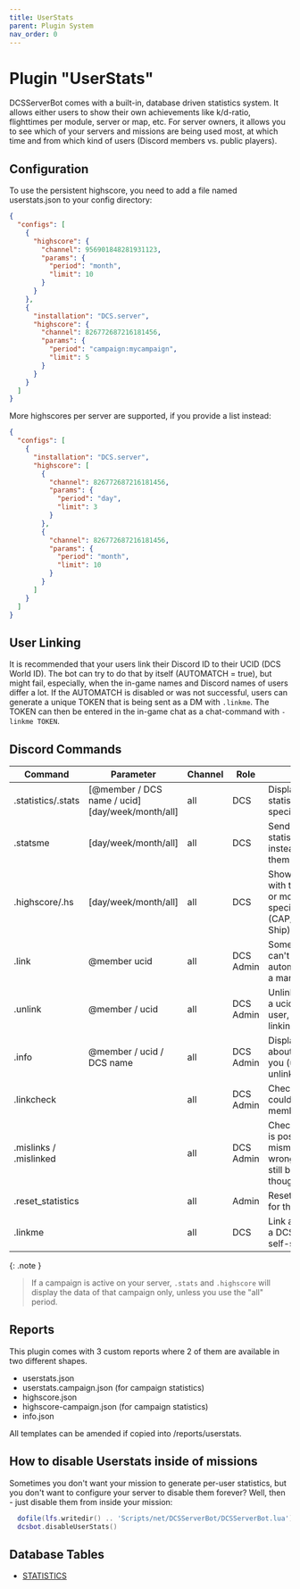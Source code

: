 ```yaml
---
title: UserStats
parent: Plugin System
nav_order: 0
---
```


# Plugin "UserStats"

DCSServerBot comes with a built-in, database driven statistics system. It allows either users to show their own achievements like k/d-ratio, flighttimes per module, server or map, etc.
For server owners, it allows you to see which of your servers and missions are being used most, at which time and from which kind of users (Discord members vs. public players).

## Configuration
To use the persistent highscore, you need to add a file named userstats.json to your config directory:
```json
{
  "configs": [
    {
      "highscore": {
        "channel": 956901848281931123,
        "params": {
          "period": "month",
          "limit": 10
        }
      }
    },
    {
      "installation": "DCS.server",
      "highscore": {
        "channel": 826772687216181456,
        "params": {
          "period": "campaign:mycampaign",
          "limit": 5
        }
      }
    }
  ]
}
```
More highscores per server are supported, if you provide a list instead:
```json
{
  "configs": [
    {
      "installation": "DCS.server",
      "highscore": [
        {
          "channel": 826772687216181456,
          "params": {
            "period": "day",
            "limit": 3
          }
        },
        {
          "channel": 826772687216181456,
          "params": {
            "period": "month",
            "limit": 10
          }
        }
      ]
    }
  ]
}
```


## User Linking

It is recommended that your users link their Discord ID to their UCID (DCS World ID). The bot can try to do that by 
itself (AUTOMATCH = true), but might fail, especially, when the in-game names and Discord names of users differ a lot.
If the AUTOMATCH is disabled or was not successful, users can generate a unique TOKEN that is being sent as a DM with 
```.linkme```. The TOKEN can then be entered in the in-game chat as a chat-command with ```-linkme TOKEN```.

## Discord Commands

| Command                | Parameter                                        | Channel | Role      | Description                                                                                         |
|------------------------|--------------------------------------------------|---------|-----------|-----------------------------------------------------------------------------------------------------|
| .statistics/.stats     | [@member / DCS name / ucid] [day/week/month/all] | all     | DCS       | Display your own statistics or that of a specific member.                                           |
| .statsme               | [day/week/month/all]                             | all     | DCS       | Send your own statistics in a DM instead of displaying them in public.                              |
| .highscore/.hs         | [day/week/month/all]                             | all     | DCS       | Shows the players with the most playtime or most kills in specific areas (CAP/CAS/SEAD/Anti-Ship)   |
| .link                  | @member ucid                                     | all     | DCS Admin | Sometimes users can't be linked automatically. That is a manual workaround.                         |
| .unlink                | @member / ucid                                   | all     | DCS Admin | Unlink a member from a ucid / ucid from a user, if the automatic linking didn't work.               |
| .info                  | @member / ucid / DCS name                        | all     | DCS Admin | Displays information about that user and let you (un)ban, kick or unlink them.                      |  
| .linkcheck             |                                                  | all     | DCS Admin | Checks if a DCS user could be matched to a member.                                                  |
| .mislinks / .mislinked |                                                  | all     | DCS Admin | Checks if a DCS user is possibly mismatched with the wrong member (might still be correct though!). |
| .reset_statistics      |                                                  | all     | Admin     | Resets the statistics for this server.                                                              |
| .linkme                |                                                  | all     | DCS       | Link a discord user to a DCS user (user self-service).                                              |

{: .note }
> If a campaign is active on your server, `.stats` and `.highscore` will display the data of that campaign only, unless you use the "all" period.

## Reports

This plugin comes with 3 custom reports where 2 of them are available in two different shapes.
* userstats.json
* userstats.campaign.json (for campaign statistics)
* highscore.json
* highscore-campaign.json (for campaign statistics)
* info.json

All templates can be amended if copied into /reports/userstats.

## How to disable Userstats inside of missions

Sometimes you don't want your mission to generate per-user statistics, but you don't want to configure your server to disable them forever?
Well, then - just disable them from inside your mission:

```lua
  dofile(lfs.writedir() .. 'Scripts/net/DCSServerBot/DCSServerBot.lua')
  dcsbot.disableUserStats()
```

## Database Tables

- [STATISTICS](../database.md#statistics)

[Server Specific Sections]: ../configuration/dcsserverbot-ini.md
